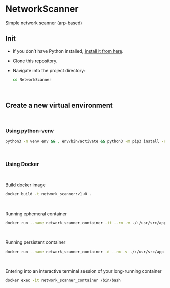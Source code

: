 # NetworkScanner
Simple network scanner (arp-based)


## Init

* If you don’t have Python installed, [install it from here](https://www.python.org/downloads/).

* Clone this repository.

* Navigate into the project directory:

   ```bash
   cd NetworkScanner
   ```

<br />

## Create a new virtual environment

<br />

### Using python-venv
  
```bash
python3 -m venv env && . env/bin/activate && python3 -m pip3 install -r requirements.txt
```

<br />

### Using Docker



<br />

Build docker image
```bash
docker build -t network_scanner:v1.0 .
```

<br />

Running ephemeral container
```bash
docker run --name network_scanner_container -it --rm -v ./:/usr/src/app network_scanner:v1.0
``` 

<br />

Running persistent container
```bash
docker run --name network_scanner_container -d --rm -v ./:/usr/src/app network_scanner:v1.0 tail -f /dev/null
```

<br />

Entering into an interactive terminal session of your long-running container
```bash
docker exec -it network_scanner_container /bin/bash
```
